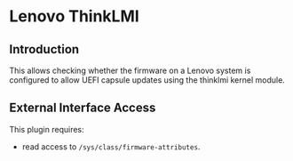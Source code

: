 # Lenovo ThinkLMI

## Introduction

This allows checking whether the firmware on a Lenovo system is configured to
allow UEFI capsule updates using the thinklmi kernel module.

## External Interface Access

This plugin requires:

* read access to `/sys/class/firmware-attributes`.
